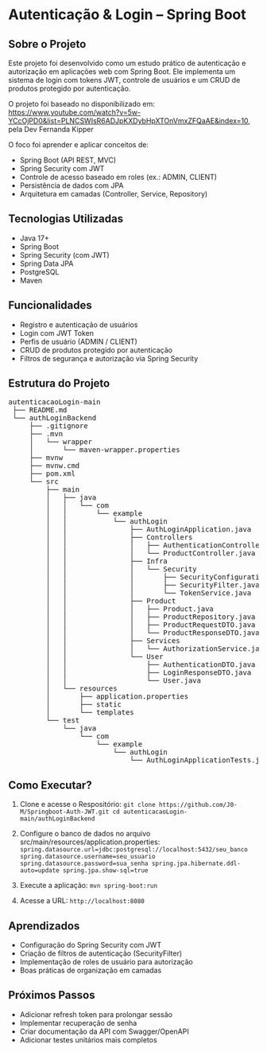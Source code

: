 # Autenticação & Login – Spring Boot

## Sobre o Projeto

Este projeto foi desenvolvido como um estudo prático de autenticação e autorização em aplicações web com Spring Boot.
Ele implementa um sistema de login com tokens JWT, controle de usuários e um CRUD de produtos protegido por autenticação.

O projeto foi baseado no disponibilizado em: https://www.youtube.com/watch?v=5w-YCcOjPD0&list=PLNCSWIsR6ADJpKXDybHpXTOnVmxZFQaAE&index=10, pela Dev Fernanda Kipper

O foco foi aprender e aplicar conceitos de:
- Spring Boot (API REST, MVC)
- Spring Security com JWT
- Controle de acesso baseado em roles (ex.: ADMIN, CLIENT)
- Persistência de dados com JPA
- Arquitetura em camadas (Controller, Service, Repository)

## Tecnologias Utilizadas

- Java 17+
- Spring Boot
- Spring Security (com JWT)
- Spring Data JPA
- PostgreSQL
- Maven

## Funcionalidades 
- Registro e autenticação de usuários
- Login com JWT Token
- Perfis de usuário (ADMIN / CLIENT)
- CRUD de produtos protegido por autenticação
- Filtros de segurança e autorização via Spring Security

## Estrutura do Projeto
<pre markdown="1">
autenticacaoLogin-main
 ├── README.md
 └── authLoginBackend
     ├── .gitignore
     ├── .mvn
     │   └── wrapper
     │       └── maven-wrapper.properties
     ├── mvnw
     ├── mvnw.cmd
     ├── pom.xml
     └── src
         ├── main
         │   ├── java
         │   │   └── com
         │   │       └── example
         │   │           └── authLogin
         │   │               ├── AuthLoginApplication.java
         │   │               ├── Controllers
         │   │               │   ├── AuthenticationController.java
         │   │               │   └── ProductController.java
         │   │               ├── Infra
         │   │               │   └── Security
         │   │               │       ├── SecurityConfigurations.java
         │   │               │       ├── SecurityFilter.java
         │   │               │       └── TokenService.java
         │   │               ├── Product
         │   │               │   ├── Product.java
         │   │               │   ├── ProductRepository.java
         │   │               │   ├── ProductRequestDTO.java
         │   │               │   └── ProductResponseDTO.java
         │   │               ├── Services
         │   │               │   └── AuthorizationService.java
         │   │               └── User
         │   │                   ├── AuthenticationDTO.java
         │   │                   ├── LoginResponseDTO.java
         │   │                   └── User.java
         │   └── resources
         │       ├── application.properties
         │       ├── static
         │       └── templates
         └── test
             └── java
                 └── com
                     └── example
                         └── authLogin
                             └── AuthLoginApplicationTests.java
</pre>

## Como Executar?
1. Clone e acesse o Respositório:
`
git clone https://github.com/J0-M/Springboot-Auth-JWT.git
cd autenticacaoLogin-main/authLoginBackend
`

2. Configure o banco de dados no arquivo src/main/resources/application.properties:
`
spring.datasource.url=jdbc:postgresql://localhost:5432/seu_banco
spring.datasource.username=seu_usuario
spring.datasource.password=sua_senha
spring.jpa.hibernate.ddl-auto=update
spring.jpa.show-sql=true
`
3. Execute a aplicação:
`
mvn spring-boot:run
`

4. Acesse a URL:
`
http://localhost:8080
`

## Aprendizados
- Configuração do Spring Security com JWT
- Criação de filtros de autenticação (SecurityFilter)
- Implementação de roles de usuário para autorização
- Boas práticas de organização em camadas

## Próximos Passos
- Adicionar refresh token para prolongar sessão
- Implementar recuperação de senha
- Criar documentação da API com Swagger/OpenAPI
- Adicionar testes unitários mais completos
